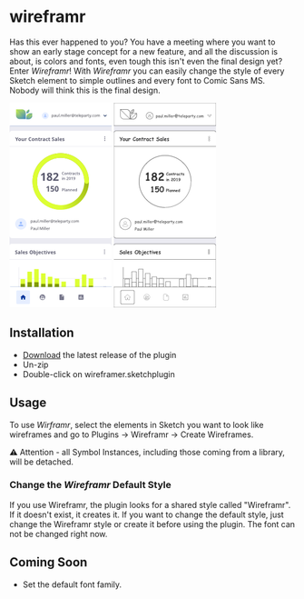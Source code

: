 # wireframr

Has this ever happened to you? You have a meeting where you want to show an early stage concept for a new feature, and all the discussion is about, is colors and fonts, even tough this isn't even the final design yet?
Enter *Wireframr*! With *Wireframr* you can easily change the style of every Sketch element to simple outlines and every font to Comic Sans MS. Nobody will think this is the final design.


![Wireframe](assets/example_wireframes.png?raw=true "Wireframe")    ![Screendesign](assets/example_screendesign.png?raw=true "Screendesign")

## Installation

- [Download](../../releases/latest/download/v1.0.0/wireframr.sketchplugin.zip) the latest release of the plugin
- Un-zip
- Double-click on wireframer.sketchplugin

## Usage

To use *Wirframr*, select the elements in Sketch you want to look like wireframes and go to Plugins -> Wireframr -> Create Wireframes.

:warning: Attention - all Symbol Instances, including those coming from a library,  will be detached.

### Change the *Wireframr* Default Style

If you use Wireframr, the plugin looks for a shared style called "Wireframr". If it doesn't exist, it creates it. If you want to change the default style, just change the Wireframr style or create it before using the plugin. The font can not be changed right now. 

## Coming Soon

- Set the default font family.
